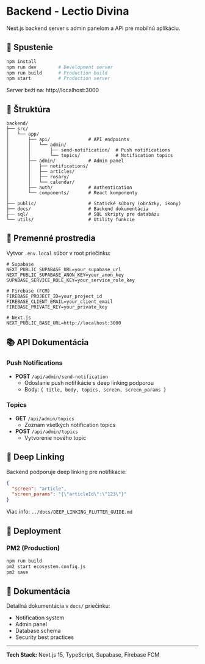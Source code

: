 # Backend - Lectio Divina

Next.js backend server s admin panelom a API pre mobilnú aplikáciu.

## 🚀 Spustenie

```bash
npm install
npm run dev        # Development server
npm run build      # Production build
npm start          # Production server
```

Server beží na: http://localhost:3000

## 📁 Štruktúra

```
backend/
├── src/
│   └── app/
│       ├── api/              # API endpoints
│       │   └── admin/
│       │       ├── send-notification/  # Push notifications
│       │       └── topics/             # Notification topics
│       ├── admin/            # Admin panel
│       │   ├── notifications/
│       │   ├── articles/
│       │   ├── rosary/
│       │   └── calendar/
│       ├── auth/             # Authentication
│       └── components/       # React komponenty
│
├── public/                   # Statické súbory (obrázky, ikony)
├── docs/                     # Backend dokumentácia
├── sql/                      # SQL skripty pre databázu
└── utils/                    # Utility funkcie
```

## 🔑 Premenné prostredia

Vytvor `.env.local` súbor v root priečinku:

```env
# Supabase
NEXT_PUBLIC_SUPABASE_URL=your_supabase_url
NEXT_PUBLIC_SUPABASE_ANON_KEY=your_anon_key
SUPABASE_SERVICE_ROLE_KEY=your_service_role_key

# Firebase (FCM)
FIREBASE_PROJECT_ID=your_project_id
FIREBASE_CLIENT_EMAIL=your_client_email
FIREBASE_PRIVATE_KEY=your_private_key

# Next.js
NEXT_PUBLIC_BASE_URL=http://localhost:3000
```

## 📚 API Dokumentácia

### Push Notifications
- **POST** `/api/admin/send-notification`
  - Odoslanie push notifikácie s deep linking podporou
  - Body: `{ title, body, topics, screen, screen_params }`

### Topics
- **GET** `/api/admin/topics`
  - Zoznam všetkých notification topics
- **POST** `/api/admin/topics`
  - Vytvorenie nového topic

## 🔗 Deep Linking

Backend podporuje deep linking pre notifikácie:

```json
{
  "screen": "article",
  "screen_params": "{\"articleId\":\"123\"}"
}
```

Viac info: `../docs/DEEP_LINKING_FLUTTER_GUIDE.md`

## 🚢 Deployment

### PM2 (Production)
```bash
npm run build
pm2 start ecosystem.config.js
pm2 save
```

## 📝 Dokumentácia

Detailná dokumentácia v `docs/` priečinku:
- Notification system
- Admin panel
- Database schema
- Security best practices

---

**Tech Stack:** Next.js 15, TypeScript, Supabase, Firebase FCM
